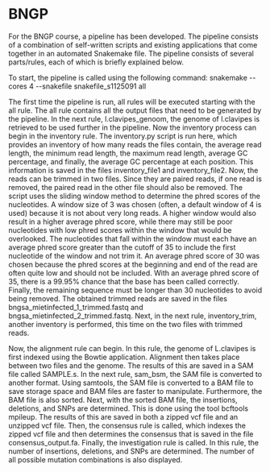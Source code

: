 # BNGP
For the BNGP course, a pipeline has been developed. The pipeline consists of a combination of self-written scripts and existing applications that come together
in an automated Snakemake file. The pipeline consists of several parts/rules, each of which is briefly explained below.

To start, the pipeline is called using the following command:
snakemake --cores 4 --snakefile snakefile_s1125091 all

The first time the pipeline is run, all rules will be executed starting with the all rule. The all rule contains all the output files that need to be generated
by the pipeline. In the next rule, l.clavipes_genoom, the genome of l.clavipes is retrieved to be used further in the pipeline. Now the inventory process can
begin in the inventory rule. The inventory.py script is run here, which provides an inventory of how many reads the files contain, the average read length,
the minimum read length, the maximum read length, average GC percentage, and finally, the average GC percentage at each position. This information is saved 
in the files inventory_file1 and inventory_file2. Now, the reads can be trimmed in two files. Since they are paired reads, if one read is removed, the paired
read in the other file should also be removed. The script uses the sliding window method to determine the phred scores of the nucleotides. A window size of 3
was chosen (often, a default window of 4 is used) because it is not about very long reads. A higher window would also result in a higher average phred score,
while there may still be poor nucleotides with low phred scores within the window that would be overlooked. The nucleotides that fall within the window must
each have an average phred score greater than the cutoff of 35 to include the first nucleotide of the window and not trim it. An average phred score of 30 was
chosen because the phred scores at the beginning and end of the read are often quite low and should not be included. With an average phred score of 35, there
is a 99.95% chance that the base has been called correctly. Finally, the remaining sequence must be longer than 30 nucleotides to avoid being removed.
The obtained trimmed reads are saved in the files bngsa_mietinfected_1_trimmed.fastq and bngsa_mietinfected_2_trimmed.fastq. Next, in the next rule, inventory_trim,
another inventory is performed, this time on the two files with trimmed reads.

Now, the alignment rule can begin. In this rule, the genome of L.clavipes is first indexed using the Bowtie application. Alignment then takes place between two files
and the genome. The results of this are saved in a SAM file called SAMPLE.s. In the next rule, sam_bsm, the SAM file is converted to another format. Using samtools,
the SAM file is converted to a BAM file to save storage space and BAM files are faster to manipulate. Furthermore, the BAM file is also sorted. Next, with the sorted
BAM file, the insertions, deletions, and SNPs are determined. This is done using the tool bcftools mpileup. The results of this are saved in both a zipped vcf file and
an unzipped vcf file. Then, the consensus rule is called, which indexes the zipped vcf file and then determines the consensus that is saved in the file
consensus_output.fa. Finally, the investigation rule is called. In this rule, the number of insertions, deletions, and SNPs are determined. The number of all possible
mutation combinations is also displayed.
